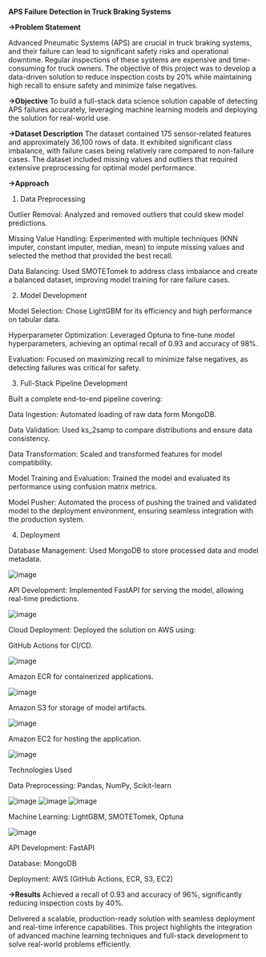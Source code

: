 ****APS Failure Detection in Truck Braking Systems****

**->Problem Statement**

Advanced Pneumatic Systems (APS) are crucial in truck braking systems, and their failure can lead to significant safety risks and operational downtime. Regular inspections of these systems are expensive and time-consuming for truck owners. The objective of this project was to develop a data-driven solution to reduce inspection costs by 20% while maintaining high recall to ensure safety and minimize false negatives.

**->Objective**
To build a full-stack data science solution capable of detecting APS failures accurately, leveraging machine learning models and deploying the solution for real-world use.

**->Dataset Description**
The dataset contained 175 sensor-related features and approximately 36,100 rows of data.
It exhibited significant class imbalance, with failure cases being relatively rare compared to non-failure cases.
The dataset included missing values and outliers that required extensive preprocessing for optimal model performance.

**->Approach**
1. Data Preprocessing

Outlier Removal: Analyzed and removed outliers that could skew model predictions.

Missing Value Handling: Experimented with multiple techniques (KNN imputer, constant imputer, median, mean) to impute missing values and selected the method that provided the best recall.

Data Balancing: Used SMOTETomek to address class imbalance and create a balanced dataset, improving model training for rare failure cases.

2. Model Development

Model Selection: Chose LightGBM for its efficiency and high performance on tabular data.

Hyperparameter Optimization: Leveraged Optuna to fine-tune model hyperparameters, achieving an optimal recall of 0.93 and accuracy of 98%.

Evaluation: Focused on maximizing recall to minimize false negatives, as detecting failures was critical for safety.

3. Full-Stack Pipeline Development

Built a complete end-to-end pipeline covering:

Data Ingestion: Automated loading of raw data form MongoDB.

Data Validation: Used ks_2samp to compare distributions and ensure data consistency.

Data Transformation: Scaled and transformed features for model compatibility.

Model Training and Evaluation: Trained the model and evaluated its performance using confusion matrix metrics.

Model Pusher: Automated the process of pushing the trained and validated model to the deployment environment, ensuring seamless integration with the production system.

4. Deployment

Database Management: Used MongoDB to store processed data and model metadata.

![image](https://github.com/user-attachments/assets/07282edd-4a3d-463d-9e04-e6c6205cb722)

API Development: Implemented FastAPI for serving the model, allowing real-time predictions.

![image](https://github.com/user-attachments/assets/b4484d33-e8f6-4f05-85ea-cbd9551d8272)

Cloud Deployment: Deployed the solution on AWS using:

GitHub Actions for CI/CD.

![image](https://github.com/user-attachments/assets/b1c64dbe-1b46-4156-8551-284377d276ed)

Amazon ECR for containerized applications.

![image](https://github.com/user-attachments/assets/568fc0dd-bfcf-4511-b012-ed077e74f835)

Amazon S3 for storage of model artifacts.

![image](https://github.com/user-attachments/assets/2c6f2f91-a9d0-4015-8042-2f46cbeb6c0e)

Amazon EC2 for hosting the application.

![image](https://github.com/user-attachments/assets/e36bdb41-7d48-4997-8a31-c9b082ced8ce)

Technologies Used

Data Preprocessing: Pandas, NumPy, Scikit-learn

![image](https://github.com/user-attachments/assets/1ddb0704-38fa-434b-ad55-6a882eaa3d1a)
![image](https://github.com/user-attachments/assets/064fe0a1-019d-445a-95da-5afcc54be682)
![image](https://github.com/user-attachments/assets/1a3da765-c503-4d65-a7db-7ff967916396)


Machine Learning: LightGBM, SMOTETomek, Optuna

![image](https://github.com/user-attachments/assets/0c2a5dd5-e05f-493e-b9ea-1ec0c14d4910)

API Development: FastAPI

Database: MongoDB

Deployment: AWS (GitHub Actions, ECR, S3, EC2)

**->Results**
Achieved a recall of 0.93 and accuracy of 96%, significantly reducing inspection costs by 40%.

Delivered a scalable, production-ready solution with seamless deployment and real-time inference capabilities.
This project highlights the integration of advanced machine learning techniques and full-stack development to solve real-world problems efficiently.
